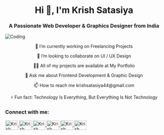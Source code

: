 <body>
    <h1 align="center">Hi 👋, I'm Krish Satasiya</h1>
    <h3 align="center">A Passionate Web Developer & Graphics Designer from India</h3>
    <div class="content">
        <img  align="center" class="profile-pic" alt="Coding" src="https://img.freepik.com/premium-vector/young-man-writing-code-desktop-computer-software-developer-work-programming_625536-3102.jpg">
        <p  align="center">🔭 I’m currently working on Freelancing Projects</p>
        <p align="center" >👯 I’m looking to collaborate on UI / UX Design</p>
        <p  align="center">👨‍💻 All of my projects are available at My Portfolio</p>
        <p  align="center">💬 Ask me about Frontend Development & Graphic Design</p>
        <p  align="center">📫 How to reach me krishsatasiya44@gmail.com</p>
        <p  align="center">⚡ Fun fact: Technology Is Everything, But Everything Is Not Technology</p>
    </div>
    <h3 align="left">Connect with me:</h3>
    <p align="left">
        <a href="https://twitter.com/krish_satasiya" target="_blank">
            <img align="center" src="https://raw.githubusercontent.com/rahuldkjain/github-profile-readme-generator/master/src/images/icons/Social/twitter.svg" alt="Krish Satasiya on Twitter" height="30" width="40" />
        </a>
        <a href="https://linkedin.com/in/mrkrishsatasiya" target="_blank">
            <img align="center" src="https://raw.githubusercontent.com/rahuldkjain/github-profile-readme-generator/master/src/images/icons/Social/linked-in-alt.svg" alt="Krish Satasiya on LinkedIn" height="30" width="40" />
        </a>
        <a href="https://stackoverflow.com/users/22868652/krish-satasiya" target="">
            <img align="center" src="https://raw.githubusercontent.com/rahuldkjain/github-profile-readme-generator/master/src/images/icons/Social/stack-overflow.svg" alt="Krish Satasiya on Stack Overflow" height="30" width="40" />
        </a>
        <a href="https://fb.com/krish.satasiya.5811" target="">
            <img align="center" src="https://raw.githubusercontent.com/rahuldkjain/github-profile-readme-generator/master/src/images/icons/Social/facebook.svg" alt="Krish Satasiya on Facebook" height="30" width="40" />
        </a>
        <a href="https://instagram.com/satasiya.krish" target="">
            <img align="center" src="https://raw.githubusercontent.com/rahuldkjain/github-profile-readme-generator/master/src/images/icons/Social/instagram.svg" alt="Krish Satasiya on Instagram" height="30" width="40" />
        </a>
        <a href="https://www.youtube.com/c/krishsataisya" target="">
            <img align="center" src="https://raw.githubusercontent.com/rahuldkjain/github-profile-readme-generator/master/src/images/icons/Social/youtube.svg" alt="Krish Satasiya on YouTube" height="30" width="40" />
        </a>
    </p>
</body>
</html>
